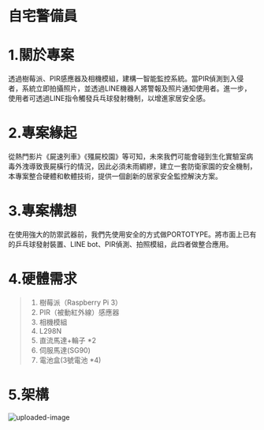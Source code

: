 # 自宅警備員
# 1.關於專案
透過樹莓派、PIR感應器及相機模組，建構一智能監控系統。當PIR偵測到入侵者，系統立即拍攝照片，並透過LINE機器人將警報及照片通知使用者。進一步，使用者可透過LINE指令觸發兵乓球發射機制，以增進家居安全感。

# 2.專案緣起
從熱門影片《屍速列車》《殭屍校園》等可知，未來我們可能會碰到生化實驗室病毒外洩導致喪屍橫行的情況，因此必須未雨綢繆，建立一套防衛家園的安全機制，本專案整合硬體和軟體技術，提供一個創新的居家安全監控解決方案。

# 3.專案構想
在使用強大的防禦武器前，我們先使用安全的方式做PORTOTYPE。將市面上已有的乒乓球發射裝置、LINE bot、PIR偵測、拍照模組，此四者做整合應用。

# 4.硬體需求  
>1. 樹莓派（Raspberry Pi 3）  
>2. PIR（被動紅外線）感應器  
>3. 相機模組  
>4. L298N
>5. 直流馬達+輪子 *2 
>6. 伺服馬達(SG90)  
>7. 電池盒(3號電池 *4)

# 5.架構  
![uploaded-image](https://github.com/bot132298/IOT/assets/142957874/a11030e4-3586-4d49-b1c9-675749b868e7)



